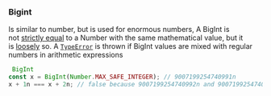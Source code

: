### Bigint
Is similar to number, but is used for enormous numbers, A BigInt is not [strictly equal](https://developer.mozilla.org/en-US/docs/Web/JavaScript/Reference/Operators/Strict_equality) to a Number with the same mathematical value, but it is [loosely](https://developer.mozilla.org/en-US/docs/Web/JavaScript/Reference/Operators/Equality) so. A [`TypeError`](https://developer.mozilla.org/en-US/docs/Web/JavaScript/Reference/Global_Objects/TypeError) is thrown if BigInt values are mixed with regular numbers in arithmetic expressions
```js
 BigInt
const x = BigInt(Number.MAX_SAFE_INTEGER); // 9007199254740991n
x + 1n === x + 2n; // false because 9007199254740992n and 9007199254740993n are unequal
```